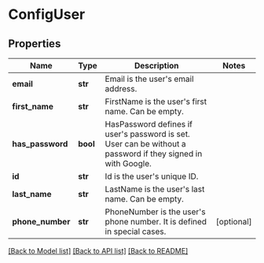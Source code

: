# ConfigUser

## Properties
Name | Type | Description | Notes
------------ | ------------- | ------------- | -------------
**email** | **str** | Email is the user&#x27;s email address. | 
**first_name** | **str** | FirstName is the user&#x27;s first name. Can be empty. | 
**has_password** | **bool** | HasPassword defines if user&#x27;s password is set. User can be without a password if they signed in with Google. | 
**id** | **str** | Id is the user&#x27;s unique ID. | 
**last_name** | **str** | LastName is the user&#x27;s last name. Can be empty. | 
**phone_number** | **str** | PhoneNumber is the user&#x27;s phone number. It is defined in special cases. | [optional] 

[[Back to Model list]](../README.md#documentation-for-models) [[Back to API list]](../README.md#documentation-for-api-endpoints) [[Back to README]](../README.md)

